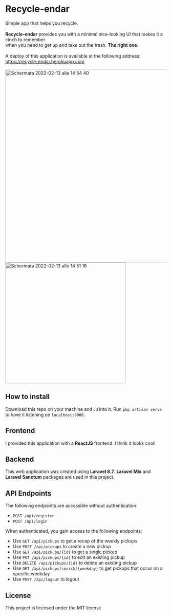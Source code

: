 # Recycle-endar
Simple app that helps you recycle.<br> <br>
<b>Recycle-endar</b> provides you with a minimal nice-looking UI that makes it a cinch to remember<br> when you need to get up and take out the trash. <b>The right one</b>.<br><br>
A deploy of this application is available at the following address: https://recycle-endar.herokuapp.com
<br>
<br>
<img width="600" alt="Schermata 2022-02-13 alle 14 54 40" src="https://user-images.githubusercontent.com/76916015/153769160-f45f9eaf-6619-41e4-b59e-39482a4bf7c8.png">
<img height="376" alt="Schermata 2022-02-13 alle 14 51 16" src="https://user-images.githubusercontent.com/76916015/153769166-6035ff7e-043c-4a12-b4be-64e2a68dd152.png">

## How to install
Download this repo on your machine and <code>cd</code> into it. Run <code>php artisan serve</code> to have it listening on <code>localhost:8000</code>.

## Frontend
I provided this application with a <b>ReactJS</b> frontend. I think it looks cool!

## Backend
This web application was created using <b>Laravel 8.7</b>. <b>Laravel Mix</b> and <b>Laravel Sanctum</b> packages are used in this project.

## API Endpoints
The following endpoints are accessible without authentication:
<ul>
    <li>
        <code>POST /api/register</code>
    </li>
    <li>
        <code>POST /api/login</code>
    </li>
</ul>

When authenticated, you gain access to the following endpoints:
<ul>
    <li>
        Use <code>GET /api/pickups</code> to get a recap of the weekly pickups
    </li>
    <li>
        Use <code>POST /api/pickups</code> to create a new pickup
    </li>
    <li>
        Use <code>GET /api/pickups/{id}</code> to get a single pickup
    </li>
    <li>
        Use <code>PUT /api/pickups/{id}</code> to edit an existing pickup
    </li>
    <li>
        Use <code>DELETE /api/pickups/{id}</code> to delete an existing pickup
    </li>
    <li>
        Use <code>GET /api/pickups/search/{weekday}</code> to get pickups that occur on a specific weekday
    </li>
    <li>
        Use <code>POST /api/logout</code> to logout
    </li>
</ul>

## License
This project is licensed under the MIT license
